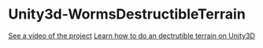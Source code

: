 # Unity3d-WormsDestructibleTerrain
[See a vídeo of the project](https://www.youtube.com/watch?v=GKJsSi6irko)
[Learn how to do an dectrutible terrain on Unity3D](http://blogaprendendojava.blogspot.com.br/2015/05/unity-terreno-destrutivel.html)

